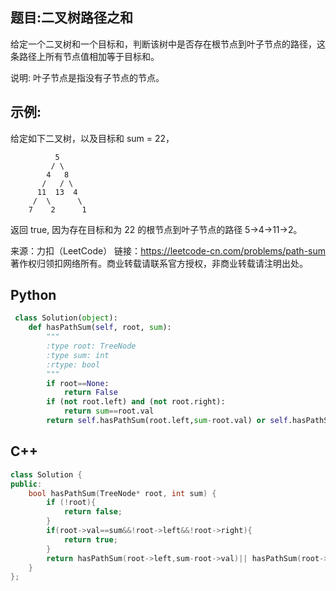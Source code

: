 ## 题目:二叉树路径之和
给定一个二叉树和一个目标和，判断该树中是否存在根节点到叶子节点的路径，这条路径上所有节点值相加等于目标和。

说明: 叶子节点是指没有子节点的节点。

## 示例: 
给定如下二叉树，以及目标和 sum = 22，

              5
             / \
            4   8
           /   / \
          11  13  4
         /  \      \
        7    2      1

返回 true, 因为存在目标和为 22 的根节点到叶子节点的路径 5->4->11->2。

来源：力扣（LeetCode）
链接：https://leetcode-cn.com/problems/path-sum
著作权归领扣网络所有。商业转载请联系官方授权，非商业转载请注明出处。

## Python
```python
 class Solution(object):
    def hasPathSum(self, root, sum):
        """
        :type root: TreeNode
        :type sum: int
        :rtype: bool
        """
        if root==None:
            return False
        if (not root.left) and (not root.right):
            return sum==root.val
        return self.hasPathSum(root.left,sum-root.val) or self.hasPathSum(root.right,sum-root.val)
```

## C++
```C++
class Solution {
public:
    bool hasPathSum(TreeNode* root, int sum) {
        if (!root){
            return false;
        }
        if(root->val==sum&&!root->left&&!root->right){
            return true;
        }
        return hasPathSum(root->left,sum-root->val)|| hasPathSum(root->right,sum-root->val);
    }
};
```

